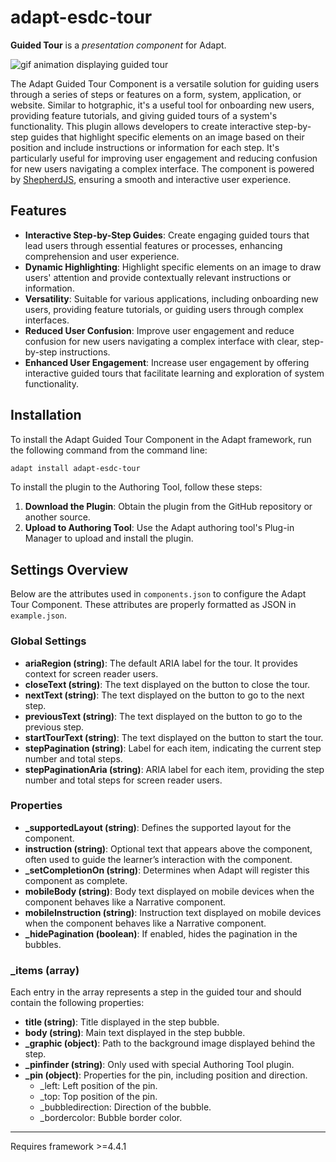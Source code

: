 # adapt-esdc-tour

**Guided Tour** is a *presentation component* for Adapt.

![gif animation displaying guided tour](https://raw.githubusercontent.com/wiki/LIT-EIA/adapt-esdc-tour/adapt-esdc-tour-animated-demo.gif)

The Adapt Guided Tour Component is a versatile solution for guiding users through a series of steps or features on a form, system, application, or website. Similar to hotgraphic, it's a useful tool for onboarding new users, providing feature tutorials, and giving guided tours of a system's functionality. This plugin allows developers to create interactive step-by-step guides that highlight specific elements on an image based on their position and include instructions or information for each step. It's particularly useful for improving user engagement and reducing confusion for new users navigating a complex interface. The component is powered by [ShepherdJS](https://github.com/shepherd-pro/shepherd), ensuring a smooth and interactive user experience.

## Features

- **Interactive Step-by-Step Guides**: Create engaging guided tours that lead users through essential features or processes, enhancing comprehension and user experience.
- **Dynamic Highlighting**: Highlight specific elements on an image to draw users' attention and provide contextually relevant instructions or information.
- **Versatility**: Suitable for various applications, including onboarding new users, providing feature tutorials, or guiding users through complex interfaces.
- **Reduced User Confusion**: Improve user engagement and reduce confusion for new users navigating a complex interface with clear, step-by-step instructions.
- **Enhanced User Engagement**: Increase user engagement by offering interactive guided tours that facilitate learning and exploration of system functionality.

## Installation

To install the Adapt Guided Tour Component in the Adapt framework, run the following command from the command line:

```sh
adapt install adapt-esdc-tour
```

To install the plugin to the Authoring Tool, follow these steps:

1. **Download the Plugin**: Obtain the plugin from the GitHub repository or another source.
2. **Upload to Authoring Tool**: Use the Adapt authoring tool\'s Plug-in Manager to upload and install the plugin.

## Settings Overview

Below are the attributes used in `components.json` to configure the Adapt Tour Component. These attributes are properly formatted as JSON in `example.json`.

### Global Settings

- **ariaRegion (string)**: The default ARIA label for the tour. It provides context for screen reader users.
- **closeText (string)**: The text displayed on the button to close the tour.
- **nextText (string)**: The text displayed on the button to go to the next step.
- **previousText (string)**: The text displayed on the button to go to the previous step.
- **startTourText (string)**: The text displayed on the button to start the tour.
- **stepPagination (string)**: Label for each item, indicating the current step number and total steps.
- **stepPaginationAria (string)**: ARIA label for each item, providing the step number and total steps for screen reader users.

### Properties

- **_supportedLayout (string)**: Defines the supported layout for the component.
- **instruction (string)**: Optional text that appears above the component, often used to guide the learner’s interaction with the component.
- **_setCompletionOn (string)**: Determines when Adapt will register this component as complete.
- **mobileBody (string)**: Body text displayed on mobile devices when the component behaves like a Narrative component.
- **mobileInstruction (string)**: Instruction text displayed on mobile devices when the component behaves like a Narrative component.
- **_hidePagination (boolean)**: If enabled, hides the pagination in the bubbles.

### _items (array)

Each entry in the array represents a step in the guided tour and should contain the following properties:

- **title (string)**: Title displayed in the step bubble.
- **body (string)**: Main text displayed in the step bubble.
- **_graphic (object)**: Path to the background image displayed behind the step.
- **_pinfinder (string)**: Only used with special Authoring Tool plugin.
- **_pin (object)**: Properties for the pin, including position and direction.
  - _left: Left position of the pin.
  - _top: Top position of the pin.
  - _bubbledirection: Direction of the bubble.
  - _bordercolor: Bubble border color.
----------------------------
Requires framework >=4.4.1
